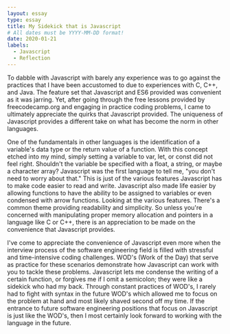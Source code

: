 ```yaml
---
layout: essay
type: essay
title: My Sidekick that is Javascript
# All dates must be YYYY-MM-DD format!
date: 2020-01-21
labels:
  - Javascript
  - Reflection
---
```


To dabble with Javascript with barely any experience was to go against the practices that I have been accustomed to due to experiences with C, C++, and Java.  The feature set that Javascript and ES6 provided was convenient as it was jarring.  Yet, after going through the free lessons provided by freecodecamp.org and engaging in practice coding problems, I came to ultimately appreciate the quirks that Javascript provided.  The uniqueness of Javascript provides a different take on what has become the norm in other languages.

One of the fundamentals in other languages is the identification of a variable's data type or the return value of a function.  With this concept etched into my mind, simply setting a variable to var, let, or const did not feel right.  Shouldn't the variable be specified with a float, a string, or maybe a character array?  Javascript was the first language to tell me, "you don't need to worry about that."  This is just of the various features Javascript has to make code easier to read and write.  Javascript also made life easier by allowing functions to have the ability to be assigned to variables or even condensed with arrow functions.  Looking at the various features. There's a common theme providing readability and simplicity. So unless you're concerned with manipulating proper memory allocation and pointers in a language like C or C++, there is an appreciation to be made on the convenience that Javascript provides.

I've come to appreciate the convenience of Javascript even more when the interview process of the software engineering field is filled with stressful and time-intensive coding challenges.  WOD's (Work of the Day) that serve as practice for these scenarios demonstrate how Javascript can work with you to tackle these problems.  Javascript lets me condense the writing of a certain function, or forgives me if I omit a semicolon; they were like a sidekick who had my back.  Through constant practices of WOD's, I rarely had to fight with syntax in the future WOD's which allowed me to focus on the problem at hand and most likely shaved second off my time.  If the entrance to future software engineering positions that focus on Javascript is just like the WOD's, then I most certainly look forward to working with the language in the future.

